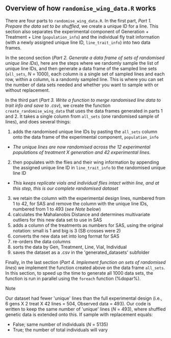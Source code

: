 ## Overview of how `randomise_wing_data.R` works 

There are four parts to `randomise_wing_data.R`. In the first part, _Part 1. Prepare the data set to be shuffled_, we create a unique ID for a line. This section also separates the experimental component of Generation + Treatment + Line (`population_info`) and the individual fly trait information (with a newly assigned unique line ID, `line_trait_info`) into two data frames. 

In the second section (_Part 2. Generate a data frame of sets of randomised unique line IDs_), here are the steps where we randomly sample the list of unique line IDs, and then generate a data frame of the sampled line sets (`all_sets`, _N_ = 1000), each column is a single set of sampled lines and each row, within a column, is a randomly sampled line. This is where you can set the number of data sets needed and whether you want to sample with or without replacement. 

In the third part (_Part 3. Write a function to merge randomised line data to trait info and save to .csv_), we create the function `create_randomise_wing_data` that uses the data frames generated in parts 1 and 2. It takes a single column from `all_sets` (one randomised sample of lines),  and does several things:
1. adds the randomised unique line IDs by pasting the `all_sets` column onto the data frame of the experimental component, `population_info`
- _The unique lines are now randomised across the 12 experimental populations of treatment X generation and 42 experimental lines._
2. then populates with the flies and their wing information by appending the assigned unique line ID in `line_trait_info` to the randomised unique line ID
- _This keeps replicate vials and individual flies intact within line, and at this step, this is our complete randomised dataset_
3. we retain the column with the experimental design lines, numbered from 1 to 42, for SAS and remove the column with the unique line IDs, numbered from 1 to 493 (_see Note below_)
4. calculates the Mahalanobis Distance and determines multivariate outliers for this new data set to use in SAS
5. adds a column of the treatments as numbers for SAS, using the original notation: small is 1 and big is 3 (SB crosses were 2)
6. converts the new data set into long format for SAS
7. re-orders the data columns
8. sorts the data by Gen, Treatment, Line, Vial, Individual
9. saves the dataset as a .csv in the 'generated_datasets' subfolder

Finally, in the last section (_Part 4. Implement function on sets of randomised lines_) we implement the function created above on the data frame `all_sets`. In this section, to speed up the time to generate all 1000 data sets, the function is run in parallel using the `foreach` function (%dopar%).  

> [!Note]
> Our dataset had fewer 'unique' lines than the full experimental design (i.e., 6 gens X 2 treat X 42 lines = 504, Observed data = 493). Our code is written to keep the same number of 'unique' lines (_N_ = 493), where shuffled genetic data is extended onto this.
> If sample with replacement equals:
> - False; same number of individuals (_N_ = 5135)
> - True; the number of total individuals will vary
